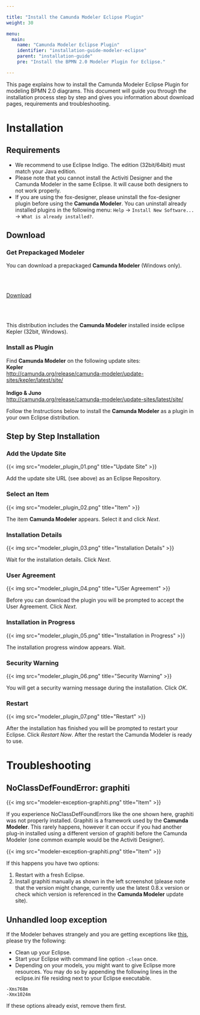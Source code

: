 ```yaml
---

title: "Install the Camunda Modeler Eclipse Plugin"
weight: 30

menu:
  main:
    name: "Camunda Modeler Eclipse Plugin"
    identifier: "installation-guide-modeler-eclipse"
    parent: "installation-guide"
    pre: "Install the BPMN 2.0 Modeler Plugin for Eclipse."

---
```


This page explains how to install the Camunda Modeler Eclipse Plugin for modeling BPMN 2.0 diagrams. This document will guide you through the installation process step by step and gives you information about download pages, requirements and troubleshooting.

# Installation

## Requirements

* We recommend to use Eclipse Indigo. The edition (32bit/64bit) must match your Java edition.
* Please note that you cannot install the Activiti Designer and the Camunda Modeler in the same Eclipse. It will cause both designers to not work properly.
* If you are using the fox-designer, please uninstall the fox-designer plugin before using the **Camunda Modeler**. You can uninstall already installed plugins in the following menu: `Help` -> `Install New Software...` -> `What is already installed?`.


## Download

<section class="row">
  <div class="col-sm-5">
    <div class="panel panel-default">
      <div class="panel-heading">
        <h3 class="panel-title">Get Prepackaged Modeler</h3>
      </div>
      <div class="panel-body">
        <p>
          You can download a prepackaged <strong>Camunda Modeler</strong> (Windows only).
        </p><br /><br />
        <p>
          <a class="btn btn-primary btn-lg" href="http://camunda.org/release/camunda-modeler/kepler/camunda-modeler-kepler-latest.zip">
            <i class="glyphicon glyphicon-download-alt glyphicon-white"></i> Download
          </a>
        </p><br /><br />
        <p>
          This distribution includes the <strong>Camunda Modeler</strong> installed inside eclipse Kepler (32bit, Windows).
        </p>
      </div>
    </div>
  </div>
  <div class="col-sm-5">
    <div class="panel panel-default">
      <div class="panel-heading">
        <h3 class="panel-title">Install as Plugin</h3>
      </div>
      <div class="panel-body">
        <p>
          Find <strong>Camunda Modeler</strong> on the following update sites:
          <br /><strong>Kepler</strong><br />
          <a href="http://camunda.org/release/camunda-modeler/update-sites/kepler/latest/site/">
            http://camunda.org/release/camunda-modeler/update-sites/kepler/latest/site/
          </a>
          <br /><br /><strong>Indigo & Juno</strong><br />
          <a href="http://camunda.org/release/camunda-modeler/update-sites/latest/site/">
            http://camunda.org/release/camunda-modeler/update-sites/latest/site/
          </a>
        </p>
        <p>
          Follow the Instructions below to install the <strong>Camunda Modeler</strong> as a plugin in your own Eclipse distribution.
        </p>
      </div>
    </div>
  </div>
</section>


## Step by Step Installation

### Add the Update Site

{{< img src="modeler_plugin_01.png" title="Update Site" >}}

Add the update site URL (see above) as an Eclipse Repository.


### Select an Item

{{< img src="modeler_plugin_02.png" title="Item" >}}

The item **Camunda Modeler** appears. Select it and click *Next*.


### Installation Details

{{< img src="modeler_plugin_03.png" title="Installation Details" >}}

Wait for the installation details. Click *Next*.


### User Agreement

{{< img src="modeler_plugin_04.png" title="USer Agreement" >}}

Before you can download the plugin you will be prompted to accept the User Agreement. Click *Next*.


### Installation in Progress

{{< img src="modeler_plugin_05.png" title="Installation in Progress" >}}

The installation progress window appears. Wait.


### Security Warning

{{< img src="modeler_plugin_06.png" title="Security Warning" >}}

You will get a security warning message during the installation. Click *OK*.


### Restart

{{< img src="modeler_plugin_07.png" title="Restart" >}}

After the installation has finished you will be prompted to restart your Eclipse. Click *Restart Now*. After the restart the Camunda Modeler is ready to use.


# Troubleshooting

## NoClassDefFoundError: graphiti

{{< img src="modeler-exception-graphiti.png" title="Item" >}}

If you experience NoClassDefFoundErrors like the one shown here, graphiti was not properly installed. Graphiti is a framework used by the **Camunda Modeler**. This rarely happens, however it can occur if you had another plug-in installed using  a different version of graphiti before the Camunda Modeler (one common example would be the Activiti Designer).

{{< img src="modeler-exception-graphiti.png" title="Item" >}}

If this happens you have two options:

1.  Restart with a fresh Eclipse.
2.  Install graphiti manually as shown in the left screenshot (please note that the version might change, currently use the latest 0.8.x version or check which version is referenced in the **Camunda Modeler** update site).


## Unhandled loop exception

If the Modeler behaves strangely and you are getting exceptions like [this](http://stackoverflow.com/questions/84147/org-eclipse-swt-swterror-item-not-added), please try the following:

* Clean up your Eclipse.
* Start your Eclipse with command line option `-clean` once.
* Depending on your models, you might want to give Eclipse more resources. You may do so by appending the following lines in the eclipse.ini file residing next to your Eclipse executable.

```
-Xms768m
-Xmx1024m
```

If these options already exist, remove them first.
